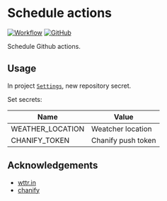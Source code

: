 # Schedule actions

[![Workflow](https://img.shields.io/github/workflow/status/wizjin/schedule-actions/schedule?label=schedule&logo=github&style=for-the-badge)](https://github.com/chanify/chanify/actions?workflow=ci)
[![GitHub](https://img.shields.io/github/license/wizjin/schedule-actions?style=for-the-badge)](LICENSE)

Schedule Github actions.

## Usage

In project [`Settings`](https://github.com/wizjin/schedule-actions/settings), new repository secret.

Set secrets:

| Name             | Value              |
| ---------------- | ------------------ |
| WEATHER_LOCATION | Weatcher location  |
| CHANIFY_TOKEN    | Chanify push token |

## Acknowledgements

- [wttr.in](https://github.com/chubin/wttr.in)
- [chanify](https://github.com/chanify/chanify-ios)
